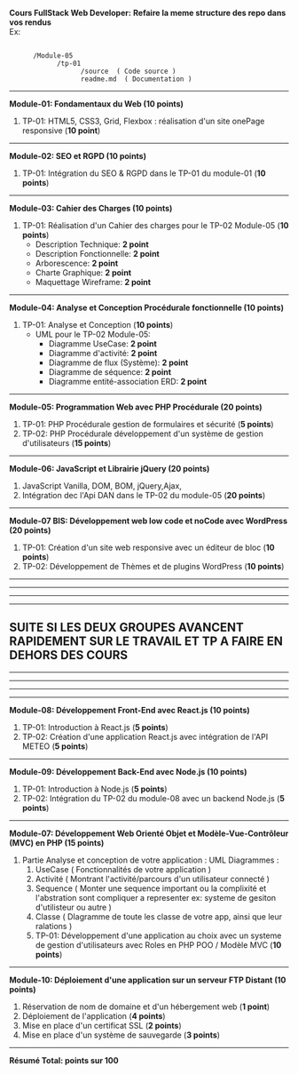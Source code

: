 **Cours FullStack Web Developer:**
**Refaire la meme structure des repo dans vos rendus**  
Ex: 

```  
      
      /Module-05
            /tp-01
                  /source  ( Code source )  
                  readme.md  ( Documentation )  
```

---

**Module-01: Fondamentaux du Web (10 points)**
1. TP-01: HTML5, CSS3, Grid, Flexbox : réalisation d'un site onePage responsive (**10 point**)


---

**Module-02: SEO et RGPD (10 points)**
1. TP-01: Intégration du SEO & RGPD dans le TP-01 du module-01 (**10 points**)

---

**Module-03: Cahier des Charges (10 points)**
1. TP-01: Réalisation d'un Cahier des charges pour le TP-02 Module-05 (**10 points**)
   - Description Technique: **2 point**
   - Description Fonctionnelle: **2 point**
   - Arborescence: **2 point**
   - Charte Graphique: **2 point**
   - Maquettage Wireframe: **2 point**

---

**Module-04: Analyse et Conception Procédurale fonctionnelle (10 points)**
1. TP-01: Analyse et Conception (**10 points**)
   - UML pour le TP-02 Module-05:
     - Diagramme UseCase: **2 point**
     - Diagramme d'activité: **2 point**
     - Diagramme de flux (Système): **2 point**
     - Diagramme de séquence: **2 point**
     - Diagramme entité-association ERD: **2 point**

---

**Module-05: Programmation Web avec PHP Procédurale (20 points)**
1. TP-01: PHP Procédurale gestion de formulaires et sécurité (**5 points**)
2. TP-02: PHP Procédurale développement d'un système de gestion d'utilisateurs  (**15 points**)


---

**Module-06: JavaScript et Librairie jQuery (20 points)**
1. JavaScript Vanilla, DOM, BOM, jQuery,Ajax,
2. Intégration dec l'Api DAN dans le TP-02 du module-05 (**20 points**)

---


**Module-07 BIS: Développement web low code et noCode avec WordPress (20 points)**
1. TP-01: Création d'un site web responsive avec un éditeur de bloc (**10 points**)
2. TP-02: Développement de Thèmes et de plugins WordPress (**10 points**)

---  
---  
---  
---         

## SUITE SI LES DEUX GROUPES AVANCENT RAPIDEMENT SUR LE TRAVAIL ET TP A FAIRE EN DEHORS DES COURS

---  
---  
---  
---       




**Module-08: Développement Front-End avec React.js (10 points)**
1. TP-01: Introduction à React.js (**5 points**)
2. TP-02: Création d'une application React.js avec intégration de l'API METEO (**5 points**)


---

**Module-09: Développement Back-End avec Node.js (10 points)**
1. TP-01: Introduction à Node.js (**5 points**)
2. TP-02: Intégration du TP-02 du module-08 avec un backend Node.js (**5 points**)


---

**Module-07: Développement Web Orienté Objet et Modèle-Vue-Contrôleur (MVC) en PHP (15 points)**
1. Partie Analyse et conception de votre application :
   UML Diagrammes :
   1. UseCase ( Fonctionnalités de votre application )
   2. Activité ( Montrant l'activité/parcours d'un utilisateur connecté )
   3. Sequence ( Monter une sequence important ou la complixité et l'abstration sont compliquer a representer ex: systeme de gesiton d'utilisteur ou autre )
   4. Classe ( DIagramme de toute les classe de votre app, ainsi que leur ralations )
   5. TP-01: Développement d'une application au choix avec un systeme de gestion d'utilisateurs avec Roles en PHP POO / Modèle MVC  (**10 points**)

---




**Module-10: Déploiement d'une application sur un serveur FTP Distant (10 points)**
1. Réservation de nom de domaine et d'un hébergement web (**1 point**)
2. Déploiement de l'application (**4 points**)
3. Mise en place d'un certificat SSL (**2 points**)
4. Mise en place d'un système de sauvegarde (**3 points**)

---

**Résumé Total: points sur 100**
